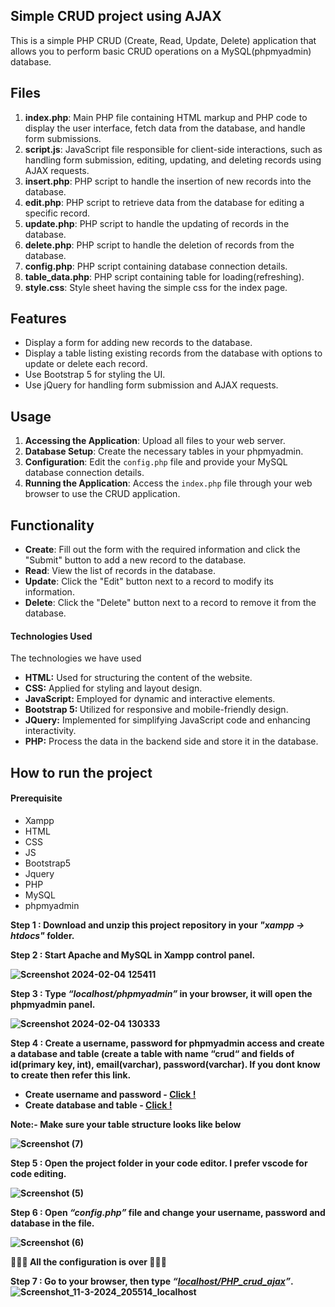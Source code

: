 <h2>Simple CRUD project using AJAX</h2>

This is a simple PHP CRUD (Create, Read, Update, Delete) application that allows you to perform basic CRUD operations on a MySQL(phpmyadmin) database.

## Files

1. **index.php**: Main PHP file containing HTML markup and PHP code to display the user interface, fetch data from the database, and handle form submissions.
2. **script.js**: JavaScript file responsible for client-side interactions, such as handling form submission, editing, updating, and deleting records using AJAX requests.
3. **insert.php**: PHP script to handle the insertion of new records into the database.
4. **edit.php**: PHP script to retrieve data from the database for editing a specific record.
5. **update.php**: PHP script to handle the updating of records in the database.
6. **delete.php**: PHP script to handle the deletion of records from the database.
7. **config.php**: PHP script containing database connection details.
8. **table_data.php**: PHP script containing table for loading(refreshing).
9. **style.css**: Style sheet having the simple css for the index page.

## Features

- Display a form for adding new records to the database.
- Display a table listing existing records from the database with options to update or delete each record.
- Use Bootstrap 5 for styling the UI.
- Use jQuery for handling form submission and AJAX requests.

## Usage

1. **Accessing the Application**: Upload all files to your web server.
2. **Database Setup**: Create the necessary tables in your phpmyadmin.
3. **Configuration**: Edit the `config.php` file and provide your MySQL database connection details.
4. **Running the Application**: Access the `index.php` file through your web browser to use the CRUD application.

## Functionality

- **Create**: Fill out the form with the required information and click the "Submit" button to add a new record to the database.
- **Read**: View the list of records in the database.
- **Update**: Click the "Edit" button next to a record to modify its information.
- **Delete**: Click the "Delete" button next to a record to remove it from the database.

<h4>Technologies Used</h4>

The technologies we have used
<ul>
  <li><b>HTML:</b> Used for structuring the content of the website.</li>

  <li><b>CSS:</b> Applied for styling and layout design.</li>

  <li><b>JavaScript:</b> Employed for dynamic and interactive elements.</li>

  <li><b>Bootstrap 5: </b>Utilized for responsive and mobile-friendly design.</li>

  <li><b>JQuery:</b> Implemented for simplifying JavaScript code and enhancing interactivity.</li>

  <li><b>PHP:</b> Process the data in the backend side and store it in the database.</li>
</ul>

<h2>How to run the project</h2>

<h4>Prerequisite</h4>
<ul>
  <li>Xampp</li>
  
  <li>HTML</li>
  
  <li>CSS</li>
  
  <li>JS</li>
  
  <li>Bootstrap5</li>
  
  <li>Jquery</li>
  
  <li>PHP</li>
  
  <li>MySQL</li>
  
  <li>phpmyadmin</li>
</ul>


<b>Step 1 : Download and unzip this project repository in your <i>"xampp → htdocs"</i> folder.</b>

<b>Step 2 : Start Apache and MySQL in Xampp control panel. 

![Screenshot 2024-02-04 125411](https://github.com/Harishpmkumar/Portfolio_PHP_project/assets/94518989/ae1aabcd-7346-4831-b2fb-13ee331d6e77)

<b>Step 3 : Type <i>“localhost/phpmyadmin”</i> in your browser, it will open the phpmyadmin panel.</b>

![Screenshot 2024-02-04 130333](https://github.com/Harishpmkumar/Portfolio_PHP_project/assets/94518989/f4f6c1db-f6db-461a-aa03-371825f25b90)

<b>Step 4 : Create a username, password for phpmyadmin access and create a database and table (create a table with name “crud“ and fields of id(primary key, int), email(varchar), password(varchar). If you dont know to create then refer this link. </b>
<ul>
<li><b>Create username and password - </b><a href="https://www.webserver.com.my/kb/creating-user-accounts-in-phpmyadmin/">Click !</a></li>

<li><b>Create database and table - </b><a href="https://www.geeksforgeeks.org/how-to-create-a-new-database-in-phpmyadmin/">Click !</a></li>
</ul>

Note:- Make sure your table structure looks like below

![Screenshot (7)](https://github.com/Harishpmkumar/php_ajax_crud_project/assets/94518989/399200db-c2f7-407a-8b74-ac29dd49c9c8)

<b>Step 5 : Open the project folder in your code editor. I prefer vscode for code editing.</b>

![Screenshot (5)](https://github.com/Harishpmkumar/php_ajax_crud_project/assets/94518989/390676a4-844e-4e69-89cf-8ed9a9aac42d)


<b>Step 6 : Open <i>“config.php”</i> file and change your username, password and database in the file.</b>

 ![Screenshot (6)](https://github.com/Harishpmkumar/php_ajax_crud_project/assets/94518989/fbfde0ea-b9ad-4404-a580-1dd2dae9706e)


🎊🥂🎉  All the configuration is over  🎊🥂🎉

<b>Step 7 : Go to your browser, then type <i>“[localhost/PHP_crud_ajax](http://localhost/PHP_crud_ajax/index.php)”</i>.</b>
![Screenshot_11-3-2024_205514_localhost](https://github.com/Harishpmkumar/php_ajax_crud_project/assets/94518989/577f8612-2bd2-4d97-a01f-545801852d0f)



